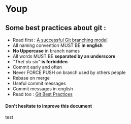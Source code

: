 # Youp

## Some best practices about git :


* Read first : [A successful Git branching model](http://nvie.com/posts/a-successful-git-branching-model/)
* All naming convention MUST BE __in english__
* __No Uppercase__ in branch names
* All words MUST BE __separated by an underscore__
* *"Tiret du six"* __is forbidden__
* Commit early and often
* Never FORCE PUSH on branch used by others people
* Rebase on merge
* Useful commit messages
* Commit messages in english
* Read too : [Git Best Practices](http://sethrobertson.github.io/GitBestPractices/)

#### Don't hesitate to improve this document
test
